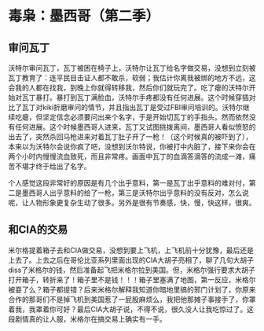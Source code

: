 # 毒枭：墨西哥（第二季）
## 审问瓦丁
沃特尔审问瓦丁，瓦丁被困在椅子上，沃特尔让瓦丁给名字做交易，没想到立刻被瓦丁教育了：连平民目击证人都不敢杀，软弱；我估计你离我被绑的地方不远，这会我的人都在找我，到晚上你就得转移我，然后你们就玩完了。吃了瘪的沃特尔开始对瓦丁暴打。暴打到瓦丁满脸血，沃特尔手疼都没有任何进展。这个时候穿插对比了瓦丁对kiki折磨审问的情节，并且指出瓦丁是受过FBI审问培训的。沃特尔继续吃瘪，但坚定信念必须要问出来个名字，于是开始切瓦丁的手指头。然而依然没有任何进展。这个时候墨西哥人进来，瓦丁又试图挑拨离间，墨西哥人看似愤怒的出去了，突然杀回马枪进来对着瓦丁肚子开了一枪！（这个时候真的被吓到了），本来以为沃特尔会说你疯了吧，没想到沃尔特说，你被打中内脏了，接下来你会在两个小时内慢慢流血致死，而且非常疼。画面中瓦丁的血滴答滴答的流成一滩，痛苦不堪才终于给出了名字。

个人感觉这段非常好的原因是有几个出乎意料，第一是瓦丁出乎意料的难对付，第二是墨西哥人出乎意料的给了一枪，第三是沃特尔出乎意料的没有反对，怎么说呢，让人物形象更复杂生动了很多。另外是很有节奏感，快，慢，快这样，很爽。

## 和CIA的交易
米尔格提着箱子去和CIA做交易，没想到要上飞机，上飞机前十分犹豫，最后还是上去了。上去之后在哥伦比亚系列里面出现的CIA大胡子亮相了，聊了几句大胡子diss了米格尔的钱，然后准备起飞把米格尔拉到美国。但，米格尔强行要求大胡子打开箱子，转折来了！箱子里不是钱！！！箱子里塞满了地图，第一反应，米格尔被耍了么？箱子都提错？后来米格尔解释我知道你暗地里搞的邪门计划了，你原来合作的那哥们不是掉飞机到美国惹了一屁股麻烦么，我把他那摊子事接手了，你罩着我，我罩着你可好？最后CIA大胡子说，不得不说，很久没人让我吃惊过了。这段剧情真的让人服，米格尔在搞交易上确实有一手。
